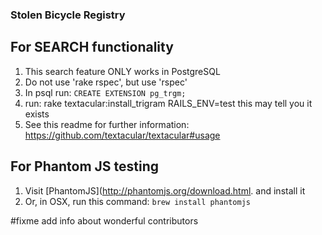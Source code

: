 ### Stolen Bicycle Registry ### 

## For SEARCH functionality ##

1. This search feature ONLY works in PostgreSQL
2. Do not use 'rake rspec', but use 'rspec'
3. In psql run: `CREATE EXTENSION pg_trgm;`
4. run: rake textacular:install_trigram RAILS_ENV=test
   this may tell you it exists
5. See this readme for further information:
   https://github.com/textacular/textacular#usage

## For Phantom JS testing ##

1. Visit [PhantomJS](http://phantomjs.org/download.html. and install it
2. Or, in OSX, run this command: `brew install phantomjs`

#fixme add info about wonderful contributors
